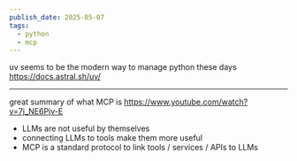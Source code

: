 ```yaml
---
publish_date: 2025-05-07
tags:
  - python
  - mcp
---
```


uv seems to be the modern way to manage python these days
https://docs.astral.sh/uv/

---
great summary of what MCP is
https://www.youtube.com/watch?v=7j_NE6Pjv-E

- LLMs are not useful by themselves
- connecting LLMs to tools make them more useful
- MCP is a standard protocol to link tools / services / APIs to LLMs